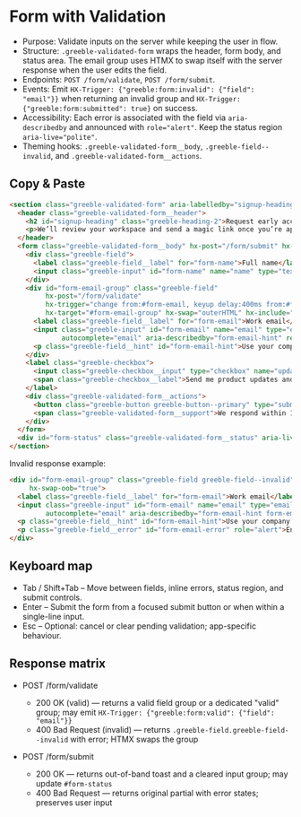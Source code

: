 # Form with Validation

- Purpose: Validate inputs on the server while keeping the user in flow.
- Structure: `.greeble-validated-form` wraps the header, form body, and status area. The email group
  uses HTMX to swap itself with the server response when the user edits the field.
- Endpoints: `POST /form/validate`, `POST /form/submit`.
- Events: Emit `HX-Trigger: {"greeble:form:invalid": {"field": "email"}}` when returning an
  invalid group and `HX-Trigger: {"greeble:form:submitted": true}` on success.
- Accessibility: Each error is associated with the field via `aria-describedby` and announced with
  `role="alert"`. Keep the status region `aria-live="polite"`.
- Theming hooks: `.greeble-validated-form__body`, `.greeble-field--invalid`, and
  `.greeble-validated-form__actions`.

## Copy & Paste

```html
<section class="greeble-validated-form" aria-labelledby="signup-heading">
  <header class="greeble-validated-form__header">
    <h2 id="signup-heading" class="greeble-heading-2">Request early access</h2>
    <p>We’ll review your workspace and send a magic link once you’re approved.</p>
  </header>
  <form class="greeble-validated-form__body" hx-post="/form/submit" hx-target="#form-status" hx-swap="innerHTML">
    <div class="greeble-field">
      <label class="greeble-field__label" for="form-name">Full name</label>
      <input class="greeble-input" id="form-name" name="name" type="text" autocomplete="name" required />
    </div>
    <div id="form-email-group" class="greeble-field"
         hx-post="/form/validate"
         hx-trigger="change from:#form-email, keyup delay:400ms from:#form-email, blur from:#form-email"
         hx-target="#form-email-group" hx-swap="outerHTML" hx-include="#form-email">
      <label class="greeble-field__label" for="form-email">Work email</label>
      <input class="greeble-input" id="form-email" name="email" type="email"
             autocomplete="email" aria-describedby="form-email-hint" required />
      <p class="greeble-field__hint" id="form-email-hint">Use your company domain for faster approval.</p>
    </div>
    <label class="greeble-checkbox">
      <input class="greeble-checkbox__input" type="checkbox" name="updates" value="1" checked />
      <span class="greeble-checkbox__label">Send me product updates and launch resources.</span>
    </label>
    <div class="greeble-validated-form__actions">
      <button class="greeble-button greeble-button--primary" type="submit">Request access</button>
      <span class="greeble-validated-form__support">We respond within 1–2 business days.</span>
    </div>
  </form>
  <div id="form-status" class="greeble-validated-form__status" aria-live="polite"></div>
</section>
```

Invalid response example:

```html
<div id="form-email-group" class="greeble-field greeble-field--invalid" role="group"
     hx-swap-oob="true">
  <label class="greeble-field__label" for="form-email">Work email</label>
  <input class="greeble-input" id="form-email" name="email" type="email"
         autocomplete="email" aria-describedby="form-email-hint form-email-error" aria-invalid="true" required />
  <p class="greeble-field__hint" id="form-email-hint">Use your company domain for faster approval.</p>
  <p class="greeble-field__error" id="form-email-error" role="alert">Enter a valid work email.</p>
</div>
```

## Keyboard map

- Tab / Shift+Tab – Move between fields, inline errors, status region, and submit controls.
- Enter – Submit the form from a focused submit button or when within a single-line input.
- Esc – Optional: cancel or clear pending validation; app-specific behaviour.

## Response matrix

- POST /form/validate
  - 200 OK (valid) — returns a valid field group or a dedicated "valid" group; may emit `HX-Trigger: {"greeble:form:valid": {"field": "email"}}`
  - 400 Bad Request (invalid) — returns `.greeble-field.greeble-field--invalid` with error; HTMX swaps the group

- POST /form/submit
  - 200 OK — returns out-of-band toast and a cleared input group; may update `#form-status`
  - 400 Bad Request — returns original partial with error states; preserves user input
